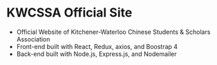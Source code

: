 # KWCSSA Official Site

* Official Website of Kitchener-Waterloo Chinese Students & Scholars Association
* Front-end built with React, Redux, axios, and Boostrap 4
* Back-end built with Node.js, Express.js, and Nodemailer
